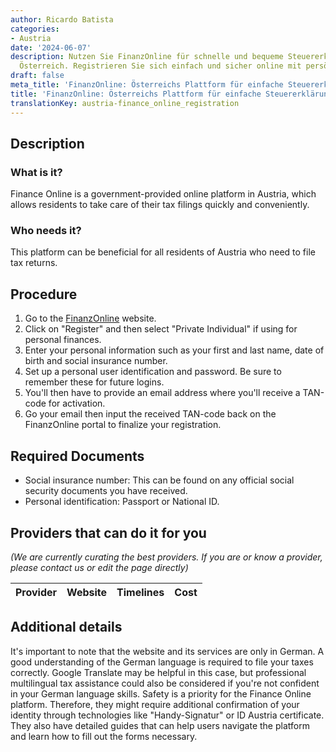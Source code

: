 ```yaml
---
author: Ricardo Batista
categories:
- Austria
date: '2024-06-07'
description: Nutzen Sie FinanzOnline für schnelle und bequeme Steuererklärungen in
  Österreich. Registrieren Sie sich einfach und sicher online mit persönlichen Angaben.
draft: false
meta_title: 'FinanzOnline: Österreichs Plattform für einfache Steuererklärungen'
title: 'FinanzOnline: Österreichs Plattform für einfache Steuererklärungen'
translationKey: austria-finance_online_registration
---
```



## Description
### What is it?
Finance Online is a government-provided online platform in Austria, which allows residents to take care of their tax filings quickly and conveniently.
### Who needs it?
This platform can be beneficial for all residents of Austria who need to file tax returns.

## Procedure
1. Go to the [FinanzOnline](https://finanzonline.bmf.gv.at/fon/login.do) website.
2. Click on "Register" and then select "Private Individual" if using for personal finances.
3. Enter your personal information such as your first and last name, date of birth and social insurance number.
4. Set up a personal user identification and password. Be sure to remember these for future logins.
5. You'll then have to provide an email address where you'll receive a TAN-code for activation.
6. Go your email then input the received TAN-code back on the FinanzOnline portal to finalize your registration.


## Required Documents
- Social insurance number: This can be found on any official social security documents you have received.
- Personal identification: Passport or National ID.

## Providers that can do it for you

_(We are currently curating the best providers. If you are or know a provider, please contact us or edit the page directly)_

| Provider        |     Website     |     Timelines    |       Cost      |
| --------------- | --------------- |  :-------------: | :-------------: |

## Additional details
It's important to note that the website and its services are only in German. A good understanding of the German language is required to file your taxes correctly. Google Translate may be helpful in this case, but professional multilingual tax assistance could also be considered if you're not confident in your German language skills. Safety is a priority for the Finance Online platform. Therefore, they might require additional confirmation of your identity through technologies like "Handy-Signatur" or ID Austria certificate. They also have detailed guides that can help users navigate the platform and learn how to fill out the forms necessary.